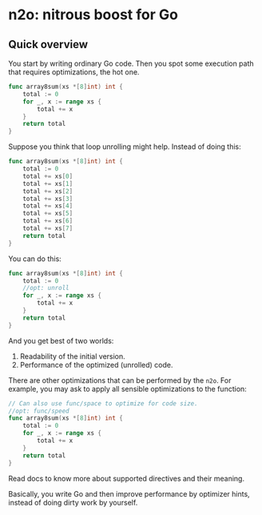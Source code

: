 # n2o: nitrous boost for Go

## Quick overview

You start by writing ordinary Go code.
Then you spot some execution path that requires optimizations, the hot one.

```go
func array8sum(xs *[8]int) int {
	total := 0
	for _, x := range xs {
		total += x
	}
	return total
}
```

Suppose you think that loop unrolling might help.
Instead of doing this:

```go
func array8sum(xs *[8]int) int {
	total := 0
	total += xs[0]
	total += xs[1]
	total += xs[2]
	total += xs[3]
	total += xs[4]
	total += xs[5]
	total += xs[6]
	total += xs[7]
	return total
}
```

You can do this:

```go
func array8sum(xs *[8]int) int {
    total := 0
    //opt: unroll
	for _, x := range xs {
		total += x
	}
	return total
}
```

And you get best of two worlds:
1. Readability of the initial version.
2. Performance of the optimized (unrolled) code.

There are other optimizations that can be performed by the `n2o`.
For example, you may ask to apply all sensible optimizations to the function:

```go
// Can also use func/space to optimize for code size.
//opt: func/speed
func array8sum(xs *[8]int) int {
    total := 0
	for _, x := range xs {
		total += x
	}
	return total
}
```

Read docs to know more about supported directives and their meaning.

Basically, you write Go and then improve performance by optimizer hints, instead of doing dirty work by yourself.
